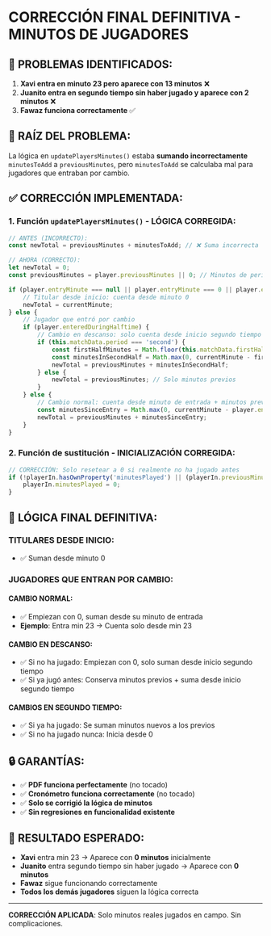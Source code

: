 # CORRECCIÓN FINAL DEFINITIVA - MINUTOS DE JUGADORES

## 🚨 PROBLEMAS IDENTIFICADOS:
1. **Xavi entra en minuto 23 pero aparece con 13 minutos** ❌
2. **Juanito entra en segundo tiempo sin haber jugado y aparece con 2 minutos** ❌
3. **Fawaz funciona correctamente** ✅

## 🔧 RAÍZ DEL PROBLEMA:
La lógica en `updatePlayersMinutes()` estaba **sumando incorrectamente** `minutesToAdd` a `previousMinutes`, pero `minutesToAdd` se calculaba mal para jugadores que entraban por cambio.

## ✅ CORRECCIÓN IMPLEMENTADA:

### 1. Función `updatePlayersMinutes()` - LÓGICA CORREGIDA:

```javascript
// ANTES (INCORRECTO):
const newTotal = previousMinutes + minutesToAdd; // ❌ Suma incorrecta

// AHORA (CORRECTO):
let newTotal = 0;
const previousMinutes = player.previousMinutes || 0; // Minutos de períodos anteriores

if (player.entryMinute === null || player.entryMinute === 0 || player.entryMinute === undefined) {
    // Titular desde inicio: cuenta desde minuto 0
    newTotal = currentMinute;
} else {
    // Jugador que entró por cambio
    if (player.enteredDuringHalftime) {
        // Cambio en descanso: solo cuenta desde inicio segundo tiempo + minutos previos
        if (this.matchData.period === 'second') {
            const firstHalfMinutes = Math.floor(this.matchData.firstHalfDuration / 60);
            const minutesInSecondHalf = Math.max(0, currentMinute - firstHalfMinutes);
            newTotal = previousMinutes + minutesInSecondHalf;
        } else {
            newTotal = previousMinutes; // Solo minutos previos
        }
    } else {
        // Cambio normal: cuenta desde minuto de entrada + minutos previos
        const minutesSinceEntry = Math.max(0, currentMinute - player.entryMinute);
        newTotal = previousMinutes + minutesSinceEntry;
    }
}
```

### 2. Función de sustitución - INICIALIZACIÓN CORREGIDA:

```javascript
// CORRECCIÓN: Solo resetear a 0 si realmente no ha jugado antes
if (!playerIn.hasOwnProperty('minutesPlayed') || (playerIn.previousMinutes === 0)) {
    playerIn.minutesPlayed = 0;
}
```

## 🎯 LÓGICA FINAL DEFINITIVA:

### **TITULARES DESDE INICIO:**
- ✅ Suman desde minuto 0

### **JUGADORES QUE ENTRAN POR CAMBIO:**

#### **CAMBIO NORMAL:**
- ✅ Empiezan con 0, suman desde su minuto de entrada
- **Ejemplo**: Entra min 23 → Cuenta solo desde min 23

#### **CAMBIO EN DESCANSO:**
- ✅ Si no ha jugado: Empiezan con 0, solo suman desde inicio segundo tiempo
- ✅ Si ya jugó antes: Conserva minutos previos + suma desde inicio segundo tiempo

#### **CAMBIOS EN SEGUNDO TIEMPO:**
- ✅ Si ya ha jugado: Se suman minutos nuevos a los previos
- ✅ Si no ha jugado nunca: Inicia desde 0

## 🔒 GARANTÍAS:
- ✅ **PDF funciona perfectamente** (no tocado)
- ✅ **Cronómetro funciona correctamente** (no tocado)
- ✅ **Solo se corrigió la lógica de minutos**
- ✅ **Sin regresiones en funcionalidad existente**

## 📝 RESULTADO ESPERADO:
- **Xavi** entra min 23 → Aparece con **0 minutos** inicialmente
- **Juanito** entra segundo tiempo sin haber jugado → Aparece con **0 minutos**
- **Fawaz** sigue funcionando correctamente
- **Todos los demás jugadores** siguen la lógica correcta

---
**CORRECCIÓN APLICADA**: Solo minutos reales jugados en campo. Sin complicaciones.
